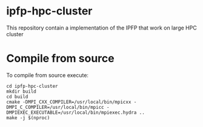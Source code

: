 # ipfp-hpc-cluster
This repository contain a implementation of the IPFP that work on large HPC cluster

# Compile from source

To compile from source execute:
```
cd ipfp-hpc-cluster
mkdir build
cd build
cmake -DMPI_CXX_COMPILER=/usr/local/bin/mpicxx -DMPI_C_COMPILER=/usr/local/bin/mpicc -DMPIEXEC_EXECUTABLE=/usr/local/bin/mpiexec.hydra ..
make -j $(nproc)
```